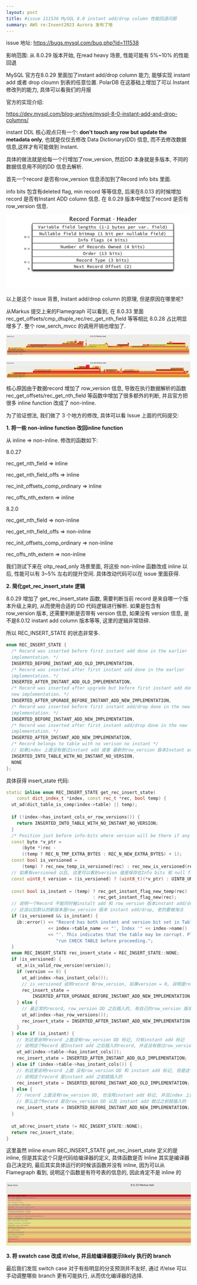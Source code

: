 ```yaml
---
layout: post
title: #issue 111538 MySQL 8.0 instant add/drop column 性能回退问题
summary: AWS re:Invent2023 Aurora 发布了啥
---
```


issue 地址: https://bugs.mysql.com/bug.php?id=111538

影响范围: 从 8.0.29 版本开始, 在read heavy 场景, 性能可能有 5%~10% 的性能回退


MySQL 官方在8.0.29 里面加了instant add/drop column 能力, 能够实现 instant add 或者 drop cloumn 到表的任意位置. PolarDB 在这基础上增加了可以 Instant 修改列的能力, 具体可以看我们的月报

官方的实现介绍: 

https://dev.mysql.com/blog-archive/mysql-8-0-instant-add-and-drop-columns/



instant DDL 核心观点只有一个: **don't touch any row but update the metadata only**, 也就是仅仅去修改 Data Dictionary(DD) 信息, 而不去修改数据信息,这样才有可能做到 Instant.

具体的做法就是给每一个行增加了row_version, 然后DD 本身就是多版本, 不同的数据信息用不同的DD 信息去解析.



首先一个record 是否有row_version 信息添加到了Record info bits 里面.

info bits 包含有deleted flag, min record 等等信息, 后来在8.0.13 的时候增加record 是否有Instant ADD column 信息. 在 8.0.29 版本中增加了record 是否有 row_version 信息.



![Imgur](https://raw.githubusercontent.com/baotiao/bb/main/uPic/2qkg8dA.png)



以上是这个 issue 背景,  Instant add/drop column 的原理, 但是原因在哪里呢?



从Markus 提交上来的Flamegraph 可以看到, 在 8.0.33 里面 rec_get_offsets/cmp_dtuple_rec/rec_get_nth_field 等等相比 8.0.28 占比明显增多了. 整个 row_serch_mvcc 的调用开销也增加了.



![image-20231211045034068](https://raw.githubusercontent.com/baotiao/bb/main/uPic/image-20231211045034068.png)

![image-20231211045041499](https://raw.githubusercontent.com/baotiao/bb/main/uPic/image-20231211045041499.png)



核心原因由于数据record 增加了 row_version 信息, 导致在执行数据解析的函数 rec_get_offsets/rec_get_nth_field 等函数中增加了很多额外的判断, 并且官方把很多 inline function 改成了 non-inline.

为了验证想法, 我们做了 3 个地方的修改, 具体可以看 Issue 上面的代码提交:

**1. 将一些 non-inline function 改回inline function**

从 inline => non-inline. 修改的函数如下:

8.0.27

rec_get_nth_field => inline

rec_get_nth_field_offs => inline

rec_init_offsets_comp_ordinary => inline

rec_offs_nth_extern => inline

8.2.0

rec_get_nth_field  => non-inline

rec_get_nth_field_offs  => non-inline

rec_init_offsets_comp_ordinary => non-inline

rec_offs_nth_extern => non-inline



我们测试下来在 oltp_read_only 场景里面, 将这些 non-inline 函数改成 inline 以后, 性能可以有 3~5% 左右的提升空间. 具体改动代码可以在 issue 里面获得.



**2. 简化get_rec_insert_state 逻辑**

8.0.29 增加了 get_rec_insert_state 函数, 需要判断当前 record 是来自哪一个版本升级上来的, 从而使用合适的 DD 代码逻辑进行解析. 如果是包含有 row_version 版本, 还需要判断是否带有 version 信息, 如果没有 version 信息, 是不是8.0.12 instant add column 版本等等, 这里的逻辑非常琐碎.

所以 REC_INSERT_STATE 的状态非常多. 

```c++
enum REC_INSERT_STATE {
  /* Record was inserted before first instant add done in the earlier
  implementation. */
  INSERTED_BEFORE_INSTANT_ADD_OLD_IMPLEMENTATION,
  /* Record was inserted after first instant add done in the earlier
  implementation. */
  INSERTED_AFTER_INSTANT_ADD_OLD_IMPLEMENTATION,
  /* Record was inserted after upgrade but before first instant add done in the
  new implementation. */
  INSERTED_AFTER_UPGRADE_BEFORE_INSTANT_ADD_NEW_IMPLEMENTATION,
  /* Record was inserted before first instant add/drop done in the new
  implementation. */
  INSERTED_BEFORE_INSTANT_ADD_NEW_IMPLEMENTATION,
  /* Record was inserted after first instant add/drop done in the new
  implementation. */
  INSERTED_AFTER_INSTANT_ADD_NEW_IMPLEMENTATION,
  /* Record belongs to table with no verison no instant */
  // 如果index 上面没有做过instant add 或者 最新的row_version 版本Instant add/drop
  INSERTED_INTO_TABLE_WITH_NO_INSTANT_NO_VERSION,
  NONE
};
```

具体获得 insert_state 代码:

```cpp
static inline enum REC_INSERT_STATE get_rec_insert_state(
    const dict_index_t *index, const rec_t *rec, bool temp) {
  ut_ad(dict_table_is_comp(index->table) || temp);

  if (!index->has_instant_cols_or_row_versions()) {
    return INSERTED_INTO_TABLE_WITH_NO_INSTANT_NO_VERSION;
  }
  /* Position just before info-bits where version will be there if any */
  const byte *v_ptr =
      (byte *)rec -
      ((temp ? REC_N_TMP_EXTRA_BYTES : REC_N_NEW_EXTRA_BYTES) + 1);
  const bool is_versioned =
      (temp) ? rec_new_temp_is_versioned(rec) : rec_new_is_versioned(rec);
  // 如果有versioned 以后, 这里可以看到version 值是保存在Info bits 和 null field bitmap 中间的1 byte, 如下图
  const uint8_t version = (is_versioned) ? (uint8_t)(*v_ptr) : UINT8_UNDEFINED;

  const bool is_instant = (temp) ? rec_get_instant_flag_new_temp(rec)
                                 : rec_get_instant_flag_new(rec);
  // 说明一个Record 不能同时被instalt add 和 row_version 版本instant add/drop 处理过
  // 应该以后默认的新版本是row_version 版本 instant add/drop, 老的要被淘汰
  if (is_versioned && is_instant) {
    ib::error() << "Record has both instant and version bit set in Table '"
                << index->table_name << "', Index '" << index->name()
                << "'. This indicates that the table may be corrupt. Please "
                   "run CHECK TABLE before proceeding.";
  }
  enum REC_INSERT_STATE rec_insert_state = REC_INSERT_STATE::NONE;
  if (is_versioned) {
    ut_a(is_valid_row_version(version));
    if (version == 0) {
      ut_ad(index->has_instant_cols());
      // is_versioned 说明record 有row_version, 如果version = 0, 说明是row_version DD 之前插入, 然后row_version DD 做过以后, 又升级了实例, 所以给这些row_version 设置成0
      rec_insert_state =
          INSERTED_AFTER_UPGRADE_BEFORE_INSTANT_ADD_NEW_IMPLEMENTATION;
    } else {
      // 最正常的record, row_version DD 之后插入的, 有自己的row_version 版本
      ut_ad(index->has_row_versions());
      rec_insert_state = INSERTED_AFTER_INSTANT_ADD_NEW_IMPLEMENTATION;
    }
  } else if (is_instant) {
    // 到这里说明record 上面没有row_version DD 标记, 只有instant add 标记
    // 说明这个Record 是Instant add 之后插入的record, 并且没有做过row_version DD
    ut_ad(index->table->has_instant_cols());
    rec_insert_state = INSERTED_AFTER_INSTANT_ADD_OLD_IMPLEMENTATION;
  } else if (index->table->has_instant_cols()) {
    // 到这里说明record 上面 没有row_version DD 和 instant add 标记, 但是这个index 上面有instant add 标记
    // 说明这个record 是instant add 之前就插入的
    rec_insert_state = INSERTED_BEFORE_INSTANT_ADD_OLD_IMPLEMENTATION;
  } else {
    // record 上面没有row_version DD, 也没用instant add 标记, 并且index 上面也没用instant add
    // 那么这个Record 是在row_version DD 以及 instant add 做过之前就插入的
    rec_insert_state = INSERTED_BEFORE_INSTANT_ADD_NEW_IMPLEMENTATION;
  }

  ut_ad(rec_insert_state != REC_INSERT_STATE::NONE);
  return rec_insert_state;
}
```



这里虽然 inline enum REC_INSERT_STATE get_rec_insert_state 定义的是 inline, 但是其实这个只是代码给编译器的定义, 具体函数是否 Inline 其实是编译器自己决定的, 最后其实具体运行的时候该函数并没有 inline, 因为可以从Flamegraph 看到, 说明这个函数是有符号表的信息的, 因此肯定不是 inline 的

![image-20231125045748496](https://raw.githubusercontent.com/baotiao/bb/main/uPic/image-20231125045748496.png)



**3. 将 swatch case 改成 if/else, 并且给编译器提示likely 执行的 branch**

最后我们发现 switch case 对于有些明显的分支预测并不友好, 通过 if/else 可以手动调整哪些 branch 更有可能执行, 从而优化编译器的选择.

